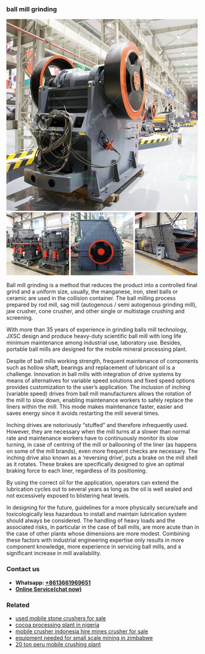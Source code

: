 <h3>ball mill grinding</h3><img src='1708332450.jpg' alt=''><p>Ball mill grinding is a method that reduces the product into a controlled final grind and a uniform size, usually, the manganese, iron, steel balls or ceramic are used in the collision container. The ball milling process prepared by rod mill, sag mill (autogenous / semi autogenous grinding mill), jaw crusher, cone crusher, and other single or multistage crushing and screening.</p><p>With more than 35 years of experience in grinding balls mill technology, JXSC design and produce heavy-duty scientific ball mill with long life minimum maintenance among industrial use, laboratory use. Besides, portable ball mills are designed for the mobile mineral processing plant.</p><p>Despite of ball mills working strength, frequent maintenance of components such as hollow shaft, bearings and replacement of lubricant oil is a challenge. Innovation in ball mills with integration of drive systems by means of alternatives for variable speed solutions and fixed speed options provides customization to the user’s application. The inclusion of inching (variable speed) drives from ball mill manufacturers allows the rotation of the mill to slow down, enabling maintenance workers to safely replace the liners within the mill. This mode makes maintenance faster, easier and saves energy since it avoids restarting the mill several times.</p><p>Inching drives are notoriously “stuffed” and therefore infrequently used. However, they are necessary when the mill turns at a slower than normal rate and maintenance workers have to continuously monitor its slow turning, in case of centring of the mill or ballooning of the liner (as happens on some of the mill brands), even more frequent checks are necessary. The inching drive also known as a ‘reversing drive’, puts a brake on the mill shell as it rotates. These brakes are specifically designed to give an optimal braking force to each liner, regardless of its positioning.</p><p>By using the correct oil for the application, operators can extend the lubrication cycles out to several years as long as the oil is well sealed and not excessively exposed to blistering heat levels.</p><p>In designing for the future, guidelines for a more physically secure/safe and toxicologically less hazardous to install and maintain lubrication system should always be considered. The handling of heavy loads and the associated risks, in particular in the case of ball mills, are more acute than in the case of other plants whose dimensions are more modest. Combining these factors with industrial engineering expertise only results in more component knowledge, more experience in servicing ball mills, and a significant increase in mill availability.</p><h3>Contact us</h3><ul><li><strong>Whatsapp:&nbsp;<a href="https://wa.me/8613661969651">+8613661969651</a></strong></li><li><a href="https://swt.shibang-china.com/?git&amp;zhl&amp;ball mill grinding"><strong>Online Service(chat now)</strong></a></li></ul><h3>Related</h3><ul><li><a href='used mobile stone crushers for sale.md'>used mobile stone crushers for sale</a></li><li><a href='cocoa processing plant in nigeria.md'>cocoa processing plant in nigeria</a></li><li><a href='mobile crusher indonesia hire mines crusher for sale.md'>mobile crusher indonesia hire mines crusher for sale</a></li><li><a href='equipment needed for small scale mining in zimbabwe.md'>equipment needed for small scale mining in zimbabwe</a></li><li><a href='20 ton peru mobile crushing plant.md'>20 ton peru mobile crushing plant</a></li></ul>